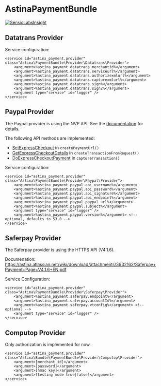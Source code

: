 AstinaPaymentBundle
===================

[![SensioLabsInsight](https://insight.sensiolabs.com/projects/efe39f01-ae60-49e0-afef-129d4b03b527/mini.png)](https://insight.sensiolabs.com/projects/efe39f01-ae60-49e0-afef-129d4b03b527)

Datatrans Provider
------------------

Service configuration:

    <service id="astina_payment.provider" class="Astina\PaymentBundle\Provider\Datatrans\Provider">
        <argument>%astina_payment.datatrans.merchantid%</argument>
        <argument>%astina_payment.datatrans.serviceurl%</argument>
        <argument>%astina_payment.datatrans.authorizexmlurl%</argument>
        <argument>%astina_payment.datatrans.capturexmlurl%</argument>
        <argument>%astina_payment.datatrans.sign%</argument>
        <argument>%astina_payment.datatrans.sign2%</argument>
        <argument type="service" id="logger" />
    </service>

Paypal Provider
------------------

The Paypal provider is using the NVP API. See the [documentation](https://cms.paypal.com/us/cgi-bin/?cmd=_render-content&content_ID=developer/e_howto_api_nvp_NVPAPIOverview) for details.

The following API methods are implemented:

- [SetExpressCheckout](https://cms.paypal.com/us/cgi-bin/?cmd=_render-content&content_ID=developer/e_howto_api_nvp_r_SetExpressCheckout) in `createPaymentUrl()`
- [GetExpressCheckoutDetails](https://cms.paypal.com/us/cgi-bin/?cmd=_render-content&content_ID=developer/e_howto_api_nvp_r_GetExpressCheckoutDetails) in `createTransactionFromRequest()`
- [DoExpressCheckoutPayment](https://cms.paypal.com/us/cgi-bin/?cmd=_render-content&content_ID=developer/e_howto_api_nvp_r_DoExpressCheckoutPayment) in `captureTransaction()`

Service configuration:

    <service id="astina_payment.provider" class="Astina\PaymentBundle\Provider\Paypal\Provider">
        <argument>%astina_payment.paypal.api_username%</argument>
        <argument>%astina_payment.paypal.api_password%</argument>
        <argument>%astina_payment.paypal.api_signature%</argument>
        <argument>%astina_payment.paypal.api_endpoint%</argument>
        <argument>%astina_payment.paypal.paypal_url%</argument>
        <argument>%astina_payment.paypal.subject%</argument>
        <argument type="service" id="logger" />
        <argument>%astina_payment.paypal.version%</argument> <!-- optional, defaults to 53.0 -->
    </service>

Saferpay Provider
------------------

The Saferpay provider is using the HTTPS API (V4.1.6).

Documenation: https://astina.atlassian.net/wiki/download/attachments/3932162/Saferpay+Payment+Page+V4.1.6+EN.pdf

Service Configuration:

    <service id="astina_payment.provider" class="Astina\PaymentBundle\Provider\Saferpay\Provider">
        <argument>%astina_payment.saferpay.endpoint%</argument>
        <argument>%astina_payment.saferpay.accountId%</argument>
        <argument>%astina_payment.saferpay.vtconfig%</argument> <!-- optional -->
        <argument type="service" id="logger" />
    </service>

Computop Provider
-----------------
Only authorization is implemented for now.

    <service id="astina_payment.provider" class="Astina\Bundle\PaymentBundle\Provider\Computop\Provider">
        <argument>[merchant id]</argument>
        <argument>[password]</argument>
        <argument>[hmac key]</argument>
        <argument>[testing mode true|false]</argument>
    </service>
